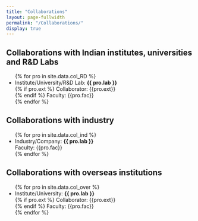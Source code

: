 ```yaml
---
title: "Collaborations"
layout: page-fullwidth
permalink: "/Collaborations/"
display: true
---
```

<!-- This page is still under construction! -->

## Collaborations with Indian institutes, universities and R&D Labs


<ul>
{% for pro in site.data.col_RD %}

<li>
    Institute/University/R&D Lab: <strong>{{ pro.lab }}</strong> <br>
    {% if pro.ext %}
    Collaborator: {{pro.ext}} <br>
    {% endif %}
    Faculty: {{pro.fac}} <br>

</li>
{% endfor %}
</ul>

## Collaborations with industry


<ul>
    {% for pro in site.data.col_ind %}

<li>
                Industry/Company: <strong>{{ pro.lab }}</strong> <br>
                Faculty: {{pro.fac}} <br>

</li>
{% endfor %}
</ul>


## Collaborations with overseas institutions


<ul>
    {% for pro in site.data.col_over %}

<li>
                Institute/University: <strong>{{ pro.lab }}</strong> <br>
                {% if pro.ext %}
                Collaborator: {{pro.ext}} <br>
                {% endif %}
                Faculty: {{pro.fac}} <br>


</li>
{% endfor %}
</ul>

